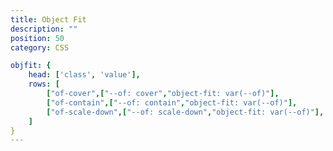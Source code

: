 ```yaml
---
title: Object Fit
description: ""
position: 50
category: CSS

objfit: {
    head: ['class', 'value'],
    rows: [
        ["of-cover",["--of: cover","object-fit: var(--of)"],
        ["of-contain",["--of: contain","object-fit: var(--of)"],
        ["of-scale-down",["--of: scale-down","object-fit: var(--of)"],
    ]
}
---
```


<c-table pn="objfit"></c-table>